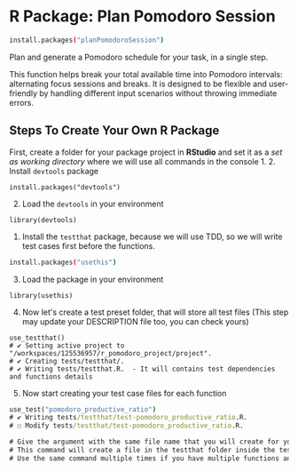 # R Package: Plan Pomodoro Session

```bash
install.packages("planPomodoroSession")
```
Plan and generate a Pomodoro schedule for your task, in a single step.

This function helps break your total available time into Pomodoro intervals: alternating focus sessions and breaks.
It is designed to be flexible and user-friendly by handling different input scenarios without throwing immediate errors.

## Steps To Create Your Own R Package
First, create a folder for your package project in **RStudio** and set it as a _set as working directory_ where we will use all commands in the console
1.
2. Install `devtools` package
```
install.packages("devtools")
```
2. Load the `devtools` in your environment
```
library(devtools)
```
1. Install the `testthat` package, because we will use TDD, so we will write test cases first before the functions.
```bash
install.packages("usethis")
```
3. Load the package in your environment
```
library(usethis)
```
4. Now let's create a test preset folder, that will store all test files (This step may update your DESCRIPTION file too, you can check yours)
```
use_testthat()
# ✔ Setting active project to "/workspaces/125536957/r_pomodoro_project/project".
# ✔ Creating tests/testthat/.
# ✔ Writing tests/testthat.R.  - It will contains test dependencies and functions details
```
5. Now start creating your test case files for each function
```cmd
use_test("pomodoro_productive_ratio")
# ✔ Writing tests/testthat/test-pomodoro_productive_ratio.R.
# ☐ Modify tests/testthat/test-pomodoro_productive_ratio.R.

# Give the argument with the same file name that you will create for your function
# This command will create a file in the testthat folder inside the tests directory, and it will add `test-` at the front of your file name
# Use the same command multiple times if you have multiple functions and files. Each file for each function's file
```
